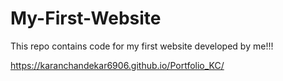 # My-First-Website
This repo contains code for my first website developed by me!!!

https://karanchandekar6906.github.io/Portfolio_KC/
